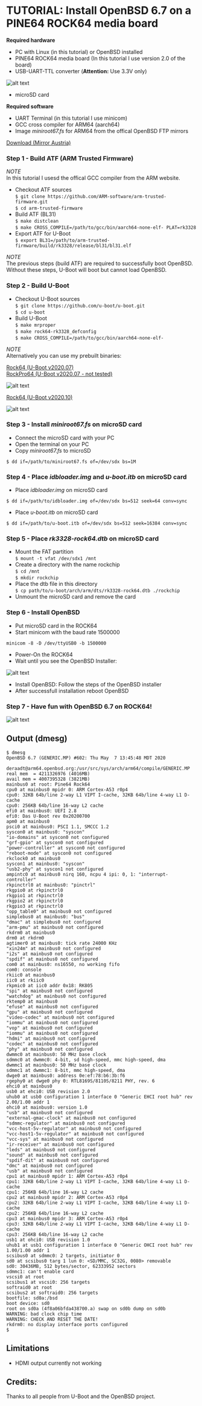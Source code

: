 # TUTORIAL: Install OpenBSD 6.7 on a PINE64 ROCK64 media board 

**Required hardware**

* PC with Linux (in this tutorial) or OpenBSD installed
* PINE64 ROCK64 media board (In this tutorial I use version 2.0 of the board)
* USB-UART-TTL converter (**Attention:** Use 3.3V only)

![alt text](https://github.com/krjdev/rock64_openbsd/blob/master/img/rock64-serial.png)

* microSD card

**Required software**

* UART Terminal (in this tutorial I use minicom)
* GCC cross compiler for ARM64 (aarch64)
* Image *miniroot67.fs* for ARM64 from the offical OpenBSD FTP mirrors

[Download (Mirror Austria)](https://ftp2.eu.openbsd.org/pub/OpenBSD/6.7/arm64/miniroot67.fs)

### Step 1 - Build ATF (ARM Trusted Firmware)


*NOTE*  
In this tutorial I usesd the offical GCC compiler from the ARM website.

* Checkout ATF sources  
``
$ git clone https://github.com/ARM-software/arm-trusted-firmware.git
``  
``
$ cd arm-trusted-firmware
``  
* Build ATF (BL31)  
``
$ make distclean
``  
``
$ make CROSS_COMPILE=/path/to/gcc/bin/aarch64-none-elf- PLAT=rk3328
``  
* Export ATF for U-Boot  
``
$ export BL31=/path/to/arm-trusted-firmware/build/rk3328/release/bl31/bl31.elf
``

*NOTE*  
The previous steps (build ATF) are required to successfully boot OpenBSD. Without these steps, U-Boot
will boot but cannot load OpenBSD.

### Step 2 - Build U-Boot


* Checkout U-Boot sources  
``
$ git clone https://github.com/u-boot/u-boot.git
``  
``
$ cd u-boot
``  
* Build U-Boot  
``
$ make mrproper
``  
``
$ make rock64-rk3328_defconfig
``  
``
$ make CROSS_COMPILE=/path/to/gcc/bin/aarch64-none-elf-
``

*NOTE*  
Alternatively you can use my prebuilt binaries:

[Rock64 (U-Boot v2020.07)](https://github.com/krjdev/rock64_openbsd/blob/master/bin/rock64/v2020.07)  
[RockPro64 (U-Boot v2020.07 - not tested)](https://github.com/krjdev/rock64_openbsd/blob/master/bin/rockpro64/v2020.07)  

![alt text](https://github.com/krjdev/rock64_openbsd/blob/master/img/rock64-u-boot_v2020.07.png)

[Rock64 (U-Boot v2020.10)](https://github.com/krjdev/rock64_openbsd/blob/master/bin/rock64/v2020.10)  

![alt text](https://github.com/krjdev/rock64_openbsd/blob/master/img/rock64-u-boot_v2020.10.png)

### Step 3 - Install *miniroot67.fs* on microSD card

* Connect the microSD card with your PC
* Open the terminal on your PC
* Copy *miniroot67.fs* to microSD

```
$ dd if=/path/to/miniroot67.fs of=/dev/sdx bs=1M
```

### Step 4 - Place *idbloader.img* and *u-boot.itb* on microSD card

* Place *idbloader.img* on microSD card
```
$ dd if=/path/to/idbloader.img of=/dev/sdx bs=512 seek=64 conv=sync
```
* Place *u-boot.itb* on microSD card
```
$ dd if=/path/to/u-boot.itb of=/dev/sdx bs=512 seek=16384 conv=sync
```

### Step 5 - Place *rk3328-rock64.dtb* on microSD card

* Mount the FAT partition  
``
$ mount -t vfat /dev/sdx1 /mnt
``  
* Create a directory with the name rockchip  
``
$ cd /mnt
``  
``
$ mkdir rockchip
``  
* Place the dtb file in this directory  
``
$ cp path/to/u-boot/arch/arm/dts/rk3328-rock64.dtb ./rockchip
``  
* Unmount the microSD card and remove the card

### Step 6 - Install OpenBSD

* Put microSD card in the ROCK64
* Start minicom with the baud rate 1500000
```
minicom -8 -D /dev/ttyUSB0 -b 1500000
```
* Power-On the ROCK64
* Wait until you see the OpenBSD Installer:

![alt text](https://github.com/krjdev/rock64_openbsd/blob/master/img/rock64-obsd_installer.png)

* Install OpenBSD: Follow the steps of the OpenBSD installer
* After successfull installation reboot OpenBSD

### Step 7 - Have fun with OpenBSD 6.7 on ROCK64!


![alt text](https://github.com/krjdev/rock64_openbsd/blob/master/img/rock64-obsd_welcome.png)

## Output (dmesg)

```
$ dmesg
OpenBSD 6.7 (GENERIC.MP) #602: Thu May  7 13:45:48 MDT 2020
    deraadt@arm64.openbsd.org:/usr/src/sys/arch/arm64/compile/GENERIC.MP
real mem  = 4211326976 (4016MB)
avail mem = 4007395328 (3821MB)
mainbus0 at root: Pine64 Rock64
cpu0 at mainbus0 mpidr 0: ARM Cortex-A53 r0p4
cpu0: 32KB 64b/line 2-way L1 VIPT I-cache, 32KB 64b/line 4-way L1 D-cache
cpu0: 256KB 64b/line 16-way L2 cache 
efi0 at mainbus0: UEFI 2.8
efi0: Das U-Boot rev 0x20200700
apm0 at mainbus0
psci0 at mainbus0: PSCI 1.1, SMCCC 1.2
syscon0 at mainbus0: "syscon"
"io-domains" at syscon0 not configured
"grf-gpio" at syscon0 not configured
"power-controller" at syscon0 not configured
"reboot-mode" at syscon0 not configured
rkclock0 at mainbus0
syscon1 at mainbus0: "syscon"
"usb2-phy" at syscon1 not configured
ampintc0 at mainbus0 nirq 160, ncpu 4 ipi: 0, 1: "interrupt-controller"
rkpinctrl0 at mainbus0: "pinctrl"
rkgpio0 at rkpinctrl0
rkgpio1 at rkpinctrl0
rkgpio2 at rkpinctrl0
rkgpio3 at rkpinctrl0
"opp_table0" at mainbus0 not configured
simplebus0 at mainbus0: "bus"
"dmac" at simplebus0 not configured
"arm-pmu" at mainbus0 not configured
rkdrm0 at mainbus0
drm0 at rkdrm0
agtimer0 at mainbus0: tick rate 24000 KHz
"xin24m" at mainbus0 not configured
"i2s" at mainbus0 not configured
"spdif" at mainbus0 not configured
com0 at mainbus0: ns16550, no working fifo
com0: console
rkiic0 at mainbus0
iic0 at rkiic0
rkpmic0 at iic0 addr 0x18: RK805
"spi" at mainbus0 not configured
"watchdog" at mainbus0 not configured
rktemp0 at mainbus0
"efuse" at mainbus0 not configured
"gpu" at mainbus0 not configured
"video-codec" at mainbus0 not configured
"iommu" at mainbus0 not configured
"vop" at mainbus0 not configured
"iommu" at mainbus0 not configured
"hdmi" at mainbus0 not configured
"codec" at mainbus0 not configured
"phy" at mainbus0 not configured
dwmmc0 at mainbus0: 50 MHz base clock   
sdmmc0 at dwmmc0: 4-bit, sd high-speed, mmc high-speed, dma  
dwmmc1 at mainbus0: 50 MHz base clock   
sdmmc1 at dwmmc1: 8-bit, mmc high-speed, dma   
dwge0 at mainbus0: address 0e:ef:78:b6:3b:f6   
rgephy0 at dwge0 phy 0: RTL8169S/8110S/8211 PHY, rev. 6
ehci0 at mainbus0   
usb0 at ehci0: USB revision 2.0   
uhub0 at usb0 configuration 1 interface 0 "Generic EHCI root hub" rev 2.00/1.00 addr 1
ohci0 at mainbus0: version 1.0
"usb" at mainbus0 not configured
"external-gmac-clock" at mainbus0 not configured
"sdmmc-regulator" at mainbus0 not configured
"vcc-host-5v-regulator" at mainbus0 not configured
"vcc-host1-5v-regulator" at mainbus0 not configured
"vcc-sys" at mainbus0 not configured
"ir-receiver" at mainbus0 not configured
"leds" at mainbus0 not configured
"sound" at mainbus0 not configured
"spdif-dit" at mainbus0 not configured
"dmc" at mainbus0 not configured
"usb" at mainbus0 not configured
cpu1 at mainbus0 mpidr 1: ARM Cortex-A53 r0p4
cpu1: 32KB 64b/line 2-way L1 VIPT I-cache, 32KB 64b/line 4-way L1 D-cache
cpu1: 256KB 64b/line 16-way L2 cache
cpu2 at mainbus0 mpidr 2: ARM Cortex-A53 r0p4
cpu2: 32KB 64b/line 2-way L1 VIPT I-cache, 32KB 64b/line 4-way L1 D-cache
cpu2: 256KB 64b/line 16-way L2 cache
cpu3 at mainbus0 mpidr 3: ARM Cortex-A53 r0p4
cpu3: 32KB 64b/line 2-way L1 VIPT I-cache, 32KB 64b/line 4-way L1 D-cache
cpu3: 256KB 64b/line 16-way L2 cache
usb1 at ohci0: USB revision 1.0
uhub1 at usb1 configuration 1 interface 0 "Generic OHCI root hub" rev 1.00/1.00 addr 1
scsibus0 at sdmmc0: 2 targets, initiator 0
sd0 at scsibus0 targ 1 lun 0: <SD/MMC, SC32G, 0080> removable
sd0: 30436MB, 512 bytes/sector, 62333952 sectors
sdmmc1: can't enable card
vscsi0 at root
scsibus1 at vscsi0: 256 targets
softraid0 at root
scsibus2 at softraid0: 256 targets
bootfile: sd0a:/bsd
boot device: sd0
root on sd0a (4f8a06bfda438700.a) swap on sd0b dump on sd0b
WARNING: bad clock chip time
WARNING: CHECK AND RESET THE DATE!
rkdrm0: no display interface ports configured
$
```

## Limitations

* HDMI output currently not working

## Credits:

Thanks to all people from U-Boot and the OpenBSD project.
